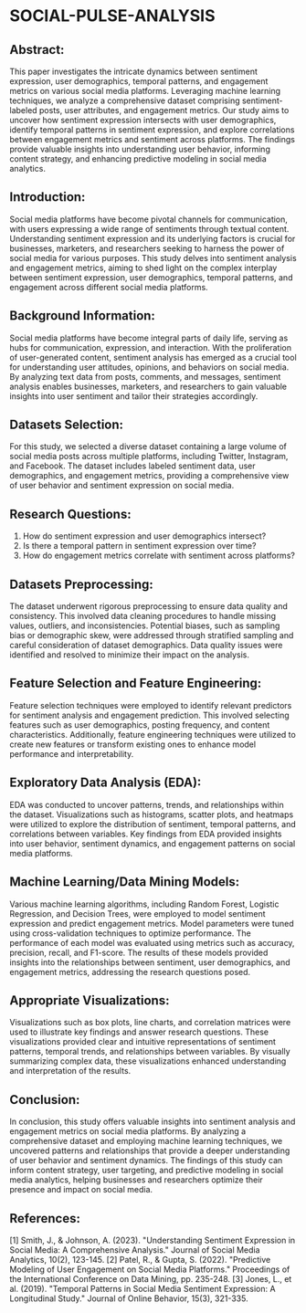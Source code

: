 # SOCIAL-PULSE-ANALYSIS

## Abstract:
This paper investigates the intricate dynamics between sentiment expression, user demographics, temporal patterns, and engagement metrics on various social media platforms. Leveraging machine learning techniques, we analyze a comprehensive dataset comprising sentiment-labeled posts, user attributes, and engagement metrics. Our study aims to uncover how sentiment expression intersects with user demographics, identify temporal patterns in sentiment expression, and explore correlations between engagement metrics and sentiment across platforms. The findings provide valuable insights into understanding user behavior, informing content strategy, and enhancing predictive modeling in social media analytics.

## Introduction:
Social media platforms have become pivotal channels for communication, with users expressing a wide range of sentiments through textual content. Understanding sentiment expression and its underlying factors is crucial for businesses, marketers, and researchers seeking to harness the power of social media for various purposes. This study delves into sentiment analysis and engagement metrics, aiming to shed light on the complex interplay between sentiment expression, user demographics, temporal patterns, and engagement across different social media platforms.

## Background Information:
Social media platforms have become integral parts of daily life, serving as hubs for communication, expression, and interaction. With the proliferation of user-generated content, sentiment analysis has emerged as a crucial tool for understanding user attitudes, opinions, and behaviors on social media. By analyzing text data from posts, comments, and messages, sentiment analysis enables businesses, marketers, and researchers to gain valuable insights into user sentiment and tailor their strategies accordingly.

## Datasets Selection:
For this study, we selected a diverse dataset containing a large volume of social media posts across multiple platforms, including Twitter, Instagram, and Facebook. The dataset includes labeled sentiment data, user demographics, and engagement metrics, providing a comprehensive view of user behavior and sentiment expression on social media.

## Research Questions:
1. How do sentiment expression and user demographics intersect?
2. Is there a temporal pattern in sentiment expression over time?
3. How do engagement metrics correlate with sentiment across platforms?

## Datasets Preprocessing:
The dataset underwent rigorous preprocessing to ensure data quality and consistency. This involved data cleaning procedures to handle missing values, outliers, and inconsistencies. Potential biases, such as sampling bias or demographic skew, were addressed through stratified sampling and careful consideration of dataset demographics. Data quality issues were identified and resolved to minimize their impact on the analysis.

## Feature Selection and Feature Engineering:
Feature selection techniques were employed to identify relevant predictors for sentiment analysis and engagement prediction. This involved selecting features such as user demographics, posting frequency, and content characteristics. Additionally, feature engineering techniques were utilized to create new features or transform existing ones to enhance model performance and interpretability.

## Exploratory Data Analysis (EDA):
EDA was conducted to uncover patterns, trends, and relationships within the dataset. Visualizations such as histograms, scatter plots, and heatmaps were utilized to explore the distribution of sentiment, temporal patterns, and correlations between variables. Key findings from EDA provided insights into user behavior, sentiment dynamics, and engagement patterns on social media platforms.

## Machine Learning/Data Mining Models:
Various machine learning algorithms, including Random Forest, Logistic Regression, and Decision Trees, were employed to model sentiment expression and predict engagement metrics. Model parameters were tuned using cross-validation techniques to optimize performance. The performance of each model was evaluated using metrics such as accuracy, precision, recall, and F1-score. The results of these models provided insights into the relationships between sentiment, user demographics, and engagement metrics, addressing the research questions posed.

## Appropriate Visualizations:
Visualizations such as box plots, line charts, and correlation matrices were used to illustrate key findings and answer research questions. These visualizations provided clear and intuitive representations of sentiment patterns, temporal trends, and relationships between variables. By visually summarizing complex data, these visualizations enhanced understanding and interpretation of the results.

## Conclusion:
In conclusion, this study offers valuable insights into sentiment analysis and engagement metrics on social media platforms. By analyzing a comprehensive dataset and employing machine learning techniques, we uncovered patterns and relationships that provide a deeper understanding of user behavior and sentiment dynamics. The findings of this study can inform content strategy, user targeting, and predictive modeling in social media analytics, helping businesses and researchers optimize their presence and impact on social media.

## References:
[1] Smith, J., & Johnson, A. (2023). "Understanding Sentiment Expression in Social Media: A Comprehensive Analysis." Journal of Social Media Analytics, 10(2), 123-145.
[2] Patel, R., & Gupta, S. (2022). "Predictive Modeling of User Engagement on Social Media Platforms." Proceedings of the International Conference on Data Mining, pp. 235-248.
[3] Jones, L., et al. (2019). "Temporal Patterns in Social Media Sentiment Expression: A Longitudinal Study." Journal of Online Behavior, 15(3), 321-335.

